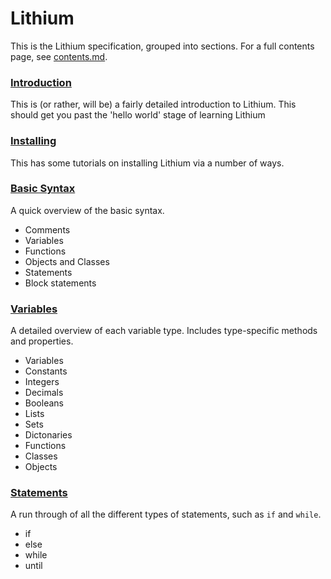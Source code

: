 Lithium
=======

This is the Lithium specification, grouped into sections. For a full contents page, see [contents.md](contents.md).

### [Introduction](introduction/index.md)

This is (or rather, will be) a fairly detailed introduction to Lithium. This should get you past the 'hello world' stage of learning Lithium

### [Installing](installing/index.md)

This has some tutorials on installing Lithium via a number of ways.

### [Basic Syntax](syntax/index.md)

A quick overview of the basic syntax.

* Comments
* Variables
* Functions
* Objects and Classes
* Statements
* Block statements

### [Variables](variables/index.md)

A detailed overview of each variable type. Includes type-specific methods and properties.

* Variables
* Constants
* Integers
* Decimals
* Booleans
* Lists
* Sets
* Dictonaries
* Functions
* Classes
* Objects

### [Statements](statements/index.md)

A run through of all the different types of statements, such as `if` and `while`.

* if
* else
* while
* until
